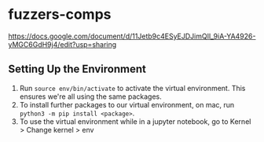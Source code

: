# fuzzers-comps
https://docs.google.com/document/d/11Jetb9c4ESyEJDJimQIl_9iA-YA4926-yMGC6GdH9j4/edit?usp=sharing

## Setting Up the Environment
1. Run `source env/bin/activate` to activate the virtual environment. This ensures we're all using the same packages.
2. To install further packages to our virtual environment, on mac, run `python3 -m pip install <package>`.
3. To use the virtual environment while in a jupyter notebook, go to Kernel > Change kernel > env

## 